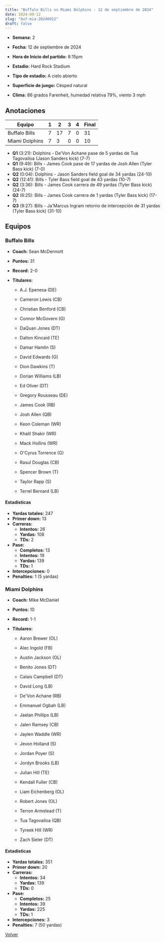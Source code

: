 ```yaml
---
title: "Buffalo Bills vs Miami Dolphins - 12 de septiembre de 2024"
date: 2024-09-12
slug: "buf-mia-20240912"
draft: false
---
```


* **Semana:** 2
* **Fecha:** 12 de septiembre de 2024

* **Hora de Inicio del partido:** 8:15pm
* **Estadio:** Hard Rock Stadium
* **Tipo de estadio:** A cielo abierto
* **Superficie de juego:** Césped natural
* **Clima:** 86 grados Farenheit, humedad relativa 79%, viento 3 mph





## Anotaciones
| Equipo | 1 | 2 | 3 | 4 | Final |
|--------|---|---|---|---|-------|
| Buffalo Bills  | 7 | 17 | 7 | 0  | 31 |
| Miami Dolphins  | 7 | 3 | 0 | 0  | 10 |
* **Q1** (3:21): Dolphins - De'Von Achane pase de 5 yardas de Tua Tagovailoa (Jason Sanders kick) (7-7)
* **Q1** (9:49): Bills - James Cook pase de 17 yardas de Josh Allen (Tyler Bass kick) (7-0)
* **Q2** (0:04): Dolphins - Jason Sanders field goal de 34 yardas (24-10)
* **Q2** (12:41): Bills - Tyler Bass field goal de 43 yardas (10-7)
* **Q2** (3:36): Bills - James Cook carrera de 49 yardas (Tyler Bass kick) (24-7)
* **Q2** (6:25): Bills - James Cook carrera de 1 yardas (Tyler Bass kick) (17-7)
* **Q3** (9:27): Bills - Ja'Marcus Ingram retorno de intercepción de 31 yardas (Tyler Bass kick) (31-10)


## Equipos


### Buffalo Bills
* **Coach:** Sean McDermott
* **Puntos:** 31
* **Record:** 2-0
* **Titulares:** 

  * A.J. Epenesa (DE) 

  * Cameron Lewis (CB) 

  * Christian Benford (CB) 

  * Connor McGovern (G) 

  * DaQuan Jones (DT) 

  * Dalton Kincaid (TE) 

  * Damar Hamlin (S) 

  * David Edwards (G) 

  * Dion Dawkins (T) 

  * Dorian Williams (LB) 

  * Ed Oliver (DT) 

  * Gregory Rousseau (DE) 

  * James Cook (RB) 

  * Josh Allen (QB) 

  * Keon Coleman (WR) 

  * Khalil Shakir (WR) 

  * Mack Hollins (WR) 

  * O'Cyrus Torrence (G) 

  * Rasul Douglas (CB) 

  * Spencer Brown (T) 

  * Taylor Rapp (S) 

  * Terrel Bernard (LB) 

#### Estadísticas
* **Yardas totales:** 247
* **Primer down:** 13
* **Carreras:**
  * **Intentos:** 26
  * **Yardas:** 108
  * **TDs:** 2
* **Pase:**
  * **Completos:** 13
  * **Intentos:** 19
  * **Yardas:** 139
  * **TDs:** 1
* **Intercepciones:** 0
* **Penalties:** 1 (5 yardas)

### Miami Dolphins
* **Coach:** Mike McDaniel
* **Puntos:** 10
* **Record:** 1-1
* **Titulares:** 

  * Aaron Brewer (OL) 

  * Alec Ingold (FB) 

  * Austin Jackson (OL) 

  * Benito Jones (DT) 

  * Calais Campbell (DT) 

  * David Long (LB) 

  * De'Von Achane (RB) 

  * Emmanuel Ogbah (LB) 

  * Jaelan Phillips (LB) 

  * Jalen Ramsey (CB) 

  * Jaylen Waddle (WR) 

  * Jevon Holland (S) 

  * Jordan Poyer (S) 

  * Jordyn Brooks (LB) 

  * Julian Hill (TE) 

  * Kendall Fuller (CB) 

  * Liam Eichenberg (OL) 

  * Robert Jones (OL) 

  * Terron Armstead (T) 

  * Tua Tagovailoa (QB) 

  * Tyreek Hill (WR) 

  * Zach Sieler (DT) 

#### Estadísticas
* **Yardas totales:** 351
* **Primer down:** 20
* **Carreras:**
  * **Intentos:** 34
  * **Yardas:** 139
  * **TDs:** 0
* **Pase:**
  * **Completos:** 25
  * **Intentos:** 39
  * **Yardas:** 225
  * **TDs:** 1
* **Intercepciones:** 3
* **Penalties:** 7 (50 yardas)


[Volver](/historia/2024)
